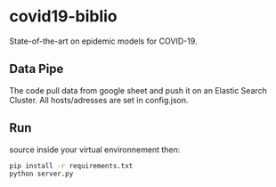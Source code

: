 # covid19-biblio

State-of-the-art on epidemic models for COVID-19.



## Data Pipe
The code pull data from google sheet and push it on an Elastic Search Cluster. All hosts/adresses are set in config.json.

## Run
source inside your virtual environnement then:
```bash
pip install -r requirements.txt
python server.py
```
